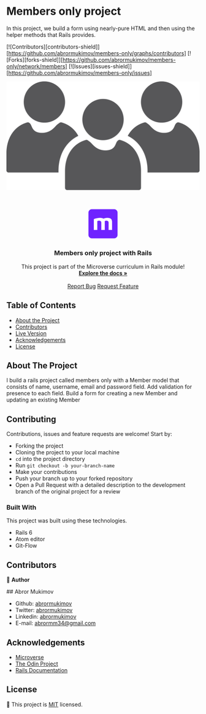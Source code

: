 # Members only project

In this project, we build a form using nearly-pure HTML and then using the helper methods that Rails provides.

[![Contributors][contributors-shield]][https://github.com/abrormukimov/members-only/graphs/contributors]
[![Forks][forks-shield]][https://github.com/abrormukimov/members-only/network/members]
[![Issues][issues-shield]][https://github.com/abrormukimov/members-only/issues]

![alt text](app/assets/images/members.png)

<br />
<p align="center">
  <a href="https://github.com/abrormukimov/members-only">
    <img src="app/assets/images/microverse.png" alt="Microverse Logo" width="80" height="80">
  </a>

  <h3 align="center">Members only project with Rails</h3>

  <p align="center">
    This project is part of the Microverse curriculum in Rails module!
    <br />
    <a href="https://github.com/abrormukimov/members-only"><strong>Explore the docs »</strong></a>
    <br />
    <br />
    <a href="https://github.com/abrormukimov/members-only/issues">Report Bug</a>
    <a href="https://github.com/abrormukimov/members-only/issues">Request Feature</a>
  </p>
</p>

<!-- TABLE OF CONTENTS -->

## Table of Contents

- [About the Project](#about-the-project)
- [Contributors](#contributors)
- [Live Version](#live-version)
- [Acknowledgements](#acknowledgements)
- [License](#license)

<!-- ABOUT THE PROJECT -->

## About The Project

I build a rails project called members only with a Member model that consists of name, username, email and password field.
Add validation for presence to each field.
Build a form for creating a new Member and updating an existing Member

## Contributing

Contributions, issues and feature requests are welcome! Start by:

* Forking the project
* Cloning the project to your local machine
* `cd` into the project directory
* Run `git checkout -b your-branch-name`
* Make your contributions
* Push your branch up to your forked repository
* Open a Pull Request with a detailed description to the development branch of the original project for a review


### Built With

This project was built using these technologies.

- Rails 6
- Atom editor
- Git-Flow


## Contributors

:bust_in_silhouette:
**Author**

​## Abror Mukimov

- Github: [abrormukimov](https://github.com/abrormukimov)
- Twitter: [abrormukimov](https://www.twitter.com/abrormukimov)
- Linkedin: [abrormukimov](https://www.linkedin.com/in/abrormukimov)
- E-mail: abrormm34@gmail.com

<!-- ACKNOWLEDGEMENTS -->

## Acknowledgements

- [Microverse](https://www.microverse.org/)
- [The Odin Project](https://www.theodinproject.com/)
- [Rails Documentation](https://guides.rubyonrails.org/)

<!-- LICENSE -->

## License

📝
This project is [MIT](https://opensource.org/licenses/MIT) licensed.
